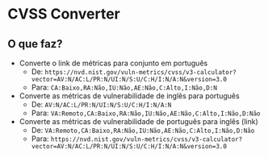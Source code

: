 # CVSS Converter

## O que faz?
- Converte o link de métricas para conjunto em português
  - De: ```https://nvd.nist.gov/vuln-metrics/cvss/v3-calculator?vector=AV:N/AC:L/PR:N/UI:N/S:U/C:H/I:N/A:N&version=3.0```
  - Para: ```CA:Baixo,RA:Não,IU:Não,AE:Não,C:Alto,I:Não,D:N```
- Converte as métricas de vulnerabilidade de inglês para português
  - De: ```AV:N/AC:L/PR:N/UI:N/S:U/C:H/I:N/A:N```
  - Para: ```VA:Remoto,CA:Baixo,RA:Não,IU:Não,AE:Não,C:Alto,I:Não,D:Não```
- Converte as métricas de vulnerabilidade de português para inglês (link)
  - De: ```VA:Remoto,CA:Baixo,RA:Não,IU:Não,AE:Não,C:Alto,I:Não,D:Não```
  - Para: ```https://nvd.nist.gov/vuln-metrics/cvss/v3-calculator?vector=AV:N/AC:L/PR:N/UI:N/S:U/C:H/I:N/A:N&version=3.0```
